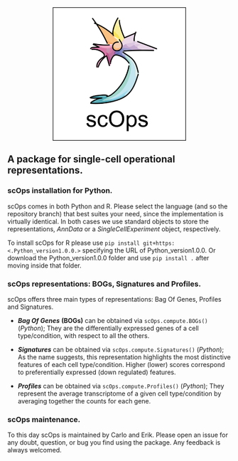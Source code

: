 <img src="../scOps.png" width="300" height="300" style="display: block; margin: auto;" />

## A package for single-cell operational representations.

### scOps installation for Python.

scOps comes in both Python and R. Please select the language (and so the
repository branch) that best suites your need, since the implementation
is virtually identical. In both cases we use standard objects to store
the representations, *AnnData* or a *SingleCellExperiment* object,
respectively.

To install scOps for R please use
`pip install git+https:<.Python_version1.0.0.>` specifying the URL of
Python_version1.0.0. Or download the Python_version1.0.0 folder and use
`pip install .` after moving inside that folder.

### scOps representations: BOGs, Signatures and Profiles.

scOps offers three main types of representations: Bag Of Genes, Profiles
and Signatures.

-   ***Bag Of Genes*** **(BOGs)** can be obtained via
    `scOps.compute.BOGs()` (*Python*); They are the differentially
    expressed genes of a cell type/condition, with respect to all the
    others.

-   ***Signatures*** can be obtained via `scOps.compute.Signatures()`
    (*Python*); As the name suggests, this representation highlights the
    most distinctive features of each cell type/condition. Higher
    (lower) scores correspond to preferentially expressed (down
    regulated) features.

-   ***Profiles*** can be obtained via `scOps.compute.Profiles()`
    (*Python*); They represent the average transcriptome of a given cell
    type/condition by averaging together the counts for each gene.

### scOps maintenance.

To this day scOps is maintained by Carlo and Erik. Please open an issue
for any doubt, question, or bug you find using the package. Any feedback
is always welcomed.
